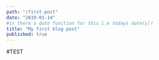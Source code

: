 ```yaml
---
path: "/first-post"
date: "2019-01-14"
#is there a date function for this i.e todays date(y)?
title: "My first blog post"
published: true
---
```


#TEST